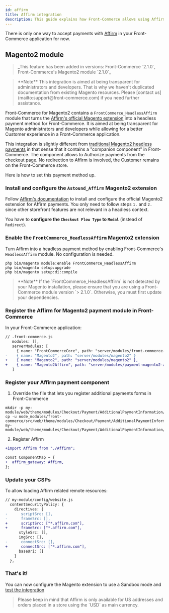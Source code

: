 ```yaml
---
id: affirm
title: Affirm integration
description: This guide explains how Front-Commerce allows using Affirm in a headless commerce project.
---
```


There is only one way to accept payments with [Affirm](https://www.affirm.com/) in your Front-Commerce application for now.

## Magento2 module

<blockquote class="feature--new">
  _This feature has been added in versions: Front-Commerce `2.1.0`, Front-Commerce's Magento2 module `2.1.0`_
</blockquote>

<blockquote class="note">
**Note** This integration is aimed at being transparent for administrators and developers. That is why we haven't duplicated documentation from existing Magento resources. Please <span class="intercom-launcher">[contact us](mailto:support@front-commerce.com)</span> if you need further assistance.
</blockquote>

Front-Commerce for Magento2 contains a `FrontCommerce_HeadlessAffirm` module that turns the [Affirm's official Magento extension](https://github.com/Affirm/Magento2_Affirm) into a headless payment method for Front-Commerce. It is aimed at being transparent for Magento administrators and developers while allowing for a better Customer experience in a Front-Commerce application.

This integration is slightly different from [traditional Magento2 headless payments](/docs/magento2/headless-payments.html) in that sense that it contains a "companion component" in Front-Commerce. The component allows to Authorize payments from the checkout page. No redirection to Affirm is involved, the Customer remains on the Front-Commerce store.

Here is how to set this payment method up.

### Install and configure the `Astound_Affirm` Magento2 extension

Follow [Affirm's documentation](https://docs.affirm.com/affirm-developers/docs/magento-2) to install and configure the official Magento2 extension for Affirm payments. You only need to follow steps `1.` and `2.` since other storefront features are not relevant in a headless context.

You have to **configure the `Checkout Flow Type` to `Modal`** (instead of `Redirect`).

### Enable the `FrontCommerce_HeadlessAffirm` Magento2 extension

Turn Affirm into a headless payment method by enabling Front-Commerce's `HeadlessAffirm` module. No configuration is needed.

```shell
php bin/magento module:enable FrontCommerce_HeadlessAffirm
php bin/magento setup:upgrade
php bin/magento setup:di:compile
```

<blockquote class="note">
**Note** If the `FrontCommerce_HeadlessAffirm` is not detected by your Magento installation, please ensure that you are using a Front-Commerce module version `> 2.1.0`. Otherwise, you must first update your dependencies.
</blockquote>

### Register the Affirm for Magento2 payment module in Front-Commerce

In your Front-Commerce application:

```diff
// .front-commerce.js
   modules: [],
   serverModules: [
     { name: "FrontCommerceCore", path: "server/modules/front-commerce-core" },
-    { name: "Magento2", path: "server/modules/magento2" }
+    { name: "Magento2", path: "server/modules/magento2" },
+    { name: "Magento2Affirm", path: "server/modules/payment-magento2-affirm" },
   ]
```

### Register your Affirm payment component

1. Override the file that lets you register additional payments forms in Front-Commerce

```
mkdir -p my-module/web/theme/modules/Checkout/Payment/AdditionalPaymentInformation/
cp -u node_modules/front-commerce/src/web/theme/modules/Checkout/Payment/AdditionalPaymentInformation/getAdditionalDataComponent.js my-module/web/theme/modules/Checkout/Payment/AdditionalPaymentInformation/getAdditionalDataComponent.js
```

2. Register Affirm

```diff
+import Affirm from "./Affirm";

const ComponentMap = {
+  affirm_gateway: Affirm,
};
```

### Update your CSPs

To allow loading Affirm related remote resources:

```diff
// my-module/config/website.js
  contentSecurityPolicy: {
    directives: {
-      scriptSrc: [],
-      frameSrc: [],
+      scriptSrc: ["*.affirm.com"],
+      frameSrc: ["*.affirm.com"],
      styleSrc: [],
      imgSrc: [],
-      connectSrc: [],
+      connectSrc: ["*.affirm.com"],
      baseUri: []
    }
  },
```

### That's it!

You can now configure the Magento extension to use a Sandbox mode and [test the integration](https://docs.affirm.com/affirm-developers/docs/test-and-go-live)

<blockquote class="note">
Please keep in mind that Affirm is only available for US addresses and orders placed in a store using the `USD` as main currency.
</blockquote>
